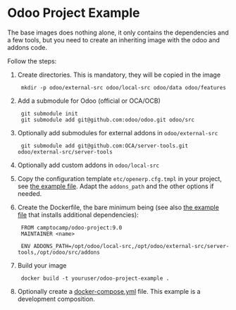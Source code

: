 # Odoo Project Example

The base images does nothing alone, it only contains the dependencies and a few
tools, but you need to create an inheriting image with the odoo and addons
code.

Follow the steps:

1. Create directories. This is mandatory, they will be copied in the image

        mkdir -p odoo/external-src odoo/local-src odoo/data odoo/features

2. Add a submodule for Odoo (official or OCA/OCB)

        git submodule init
        git submodule add git@github.com:odoo/odoo.git odoo/src

3. Optionally add submodules for external addons in `odoo/external-src`
 
        git submodule add git@github.com:OCA/server-tools.git odoo/external-src/server-tools

4. Optionally add custom addons in `odoo/local-src`

5. Copy the configuration template `etc/openerp.cfg.tmpl` in your project, see [the example file](odoo/etc/openerp.cfg.tmpl).
   Adapt the `addons_path` and the other options if needed.

6. Create the Dockerfile, the bare minimum being (see also [the example
   file](odoo/Dockerfile) that installs additional dependencies):

        FROM camptocamp/odoo-project:9.0
        MAINTAINER <name>

        ENV ADDONS_PATH=/opt/odoo/local-src,/opt/odoo/external-src/server-tools,/opt/odoo/src/addons

7. Build your image

        docker build -t youruser/odoo-project-example .

8. Optionally create a [docker-compose.yml](docker-compose.yml) file. This
   example is a development composition.
